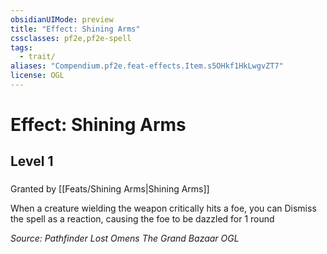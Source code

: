 ```yaml
---
obsidianUIMode: preview
title: "Effect: Shining Arms"
cssclasses: pf2e,pf2e-spell
tags:
  - trait/
aliases: "Compendium.pf2e.feat-effects.Item.s5OHkf1HkLwgvZT7"
license: OGL
---
```

# Effect: Shining Arms
## Level 1
### 






Granted by [[Feats/Shining Arms|Shining Arms]]

When a creature wielding the weapon critically hits a foe, you can Dismiss the spell as a reaction, causing the foe to be dazzled for 1 round

*Source: Pathfinder Lost Omens The Grand Bazaar*
*OGL*